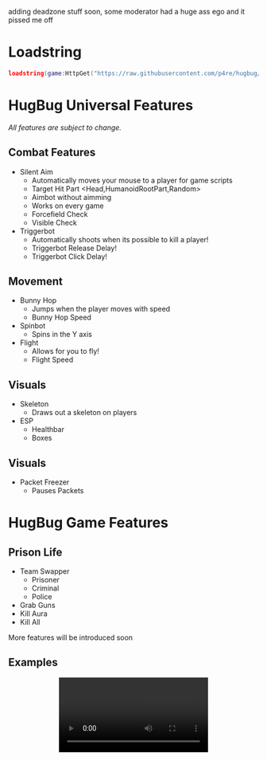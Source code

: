 adding deadzone stuff soon, some moderator had a huge ass ego and it pissed me off

# Loadstring
```lua
loadstring(game:HttpGet("https://raw.githubusercontent.com/p4re/hugbug/main/SRC.lua"))()
```
# HugBug Universal Features
<i>All features are subject to change.</i>
## Combat Features
* Silent Aim
    * Automatically moves your mouse to a player for game scripts
    * Target Hit Part <Head,HumanoidRootPart,Random>
    * Aimbot without aimming
    * Works on every game
    * Forcefield Check
    * Visible Check
* Triggerbot
    * Automatically shoots when its possible to kill a player!
    * Triggerbot Release Delay!
    * Triggerbot Click Delay!
## Movement
* Bunny Hop
    * Jumps when the player moves with speed
    * Bunny Hop Speed
* Spinbot
    * Spins in the Y axis
* Flight
    * Allows for you to fly!
    * Flight Speed
## Visuals
* Skeleton
    * Draws out a skeleton on players
* ESP
    * Healthbar
    * Boxes
## Visuals
* Packet Freezer
    * Pauses Packets

# HugBug Game Features

## Prison Life
* Team Swapper
    * Prisoner
    * Criminal
    * Police
* Grab Guns
* Kill Aura
* Kill All

More features will be introduced soon

## Examples
<p align="center">
   <video src="[https://github.com/rayytsn9/ROBOTT/assets/79029536/62f541aa-aa8c-43f5-9ead-4b7a2e0d7c2a](https://github.com/p4re/hugbug/raw/main/README/hugbug%20(1).mp4)" width="300" />
</p>
